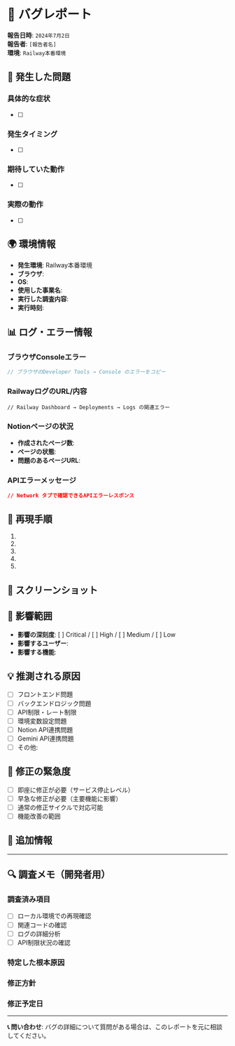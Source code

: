 # 🐛 バグレポート

**報告日時**: `2024年7月2日`  
**報告者**: `[報告者名]`  
**環境**: `Railway本番環境`

## 🚨 **発生した問題**

### 具体的な症状
<!-- 何が起こったかを詳しく記述 -->
- [ ] 

### 発生タイミング
<!-- いつ発生したか -->
- [ ] 

### 期待していた動作
<!-- 本来どうなるべきだったか -->
- [ ] 

### 実際の動作  
<!-- 実際に何が起こったか -->
- [ ] 

## 🌍 **環境情報**

- **発生環境**: Railway本番環境
- **ブラウザ**: 
- **OS**: 
- **使用した事業名**: 
- **実行した調査内容**: 
- **実行時刻**: 

## 📊 **ログ・エラー情報**

### ブラウザConsoleエラー
```javascript
// ブラウザのDeveloper Tools → Console のエラーをコピー

```

### RailwayログのURL/内容
```
// Railway Dashboard → Deployments → Logs の関連エラー

```

### Notionページの状況
- **作成されたページ数**: 
- **ページの状態**: 
- **問題のあるページURL**: 

### APIエラーメッセージ
```json
// Network タブで確認できるAPIエラーレスポンス

```

## 🔄 **再現手順**

1. 
2. 
3. 
4. 
5. 

## 📸 **スクリーンショット**
<!-- 可能であれば問題の画面キャプチャを添付 -->

## 🎯 **影響範囲**

- **影響の深刻度**: [ ] Critical / [ ] High / [ ] Medium / [ ] Low
- **影響するユーザー**: 
- **影響する機能**: 

## 💡 **推測される原因**

- [ ] フロントエンド問題
- [ ] バックエンドロジック問題  
- [ ] API制限・レート制限
- [ ] 環境変数設定問題
- [ ] Notion API連携問題
- [ ] Gemini API連携問題
- [ ] その他:

## 🔧 **修正の緊急度**

- [ ] 即座に修正が必要（サービス停止レベル）
- [ ] 早急な修正が必要（主要機能に影響）
- [ ] 通常の修正サイクルで対応可能
- [ ] 機能改善の範囲

## 📝 **追加情報**

<!-- その他、修正に役立つ情報があれば記述 -->


---

## 🔍 **調査メモ（開発者用）**

### 調査済み項目
- [ ] ローカル環境での再現確認
- [ ] 関連コードの確認
- [ ] ログの詳細分析
- [ ] API制限状況の確認

### 特定した根本原因
<!-- バグの根本原因が判明したら記述 -->

### 修正方針
<!-- どのように修正するかの方針 -->

### 修正予定日
<!-- 修正完了予定日 -->

---

**📞 問い合わせ**: バグの詳細について質問がある場合は、このレポートを元に相談してください。 